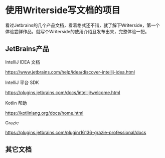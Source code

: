 # 使用Writerside写文档的项目

看过Jetbrains的几个产品文档，看着格式还不错，就了解下Writerside，第一个体验尝鲜作品，就写个Writerside的使用介绍且发布出来，完整体验一把。



## JetBrains产品



IntelliJ IDEA 文档

https://www.jetbrains.com/help/idea/discover-intellij-idea.html

IntelliJ 平台 SDK

https://plugins.jetbrains.com/docs/intellij/welcome.html

Kotlin 帮助

https://kotlinlang.org/docs/home.html

Grazie

https://plugins.jetbrains.com/plugin/16136-grazie-professional/docs


## 其它文档
